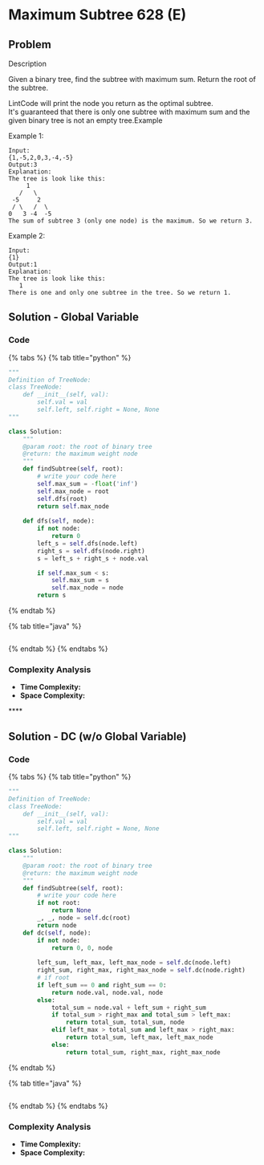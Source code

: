 # Maximum Subtree 628 \(E\)

## Problem

Description

Given a binary tree, find the subtree with maximum sum. Return the root of the subtree.

LintCode will print the node you return as the optimal subtree.  
It's guaranteed that there is only one subtree with maximum sum and the given binary tree is not an empty tree.Example

Example 1:

```text
Input:
{1,-5,2,0,3,-4,-5}
Output:3
Explanation:
The tree is look like this:
     1
   /   \
 -5     2
 / \   /  \
0   3 -4  -5
The sum of subtree 3 (only one node) is the maximum. So we return 3.
```

Example 2:

```text
Input:
{1}
Output:1
Explanation:
The tree is look like this:
   1
There is one and only one subtree in the tree. So we return 1.
```

## Solution - Global Variable

### Code

{% tabs %}
{% tab title="python" %}
```python
"""
Definition of TreeNode:
class TreeNode:
    def __init__(self, val):
        self.val = val
        self.left, self.right = None, None
"""

class Solution:
    """
    @param root: the root of binary tree
    @return: the maximum weight node
    """
    def findSubtree(self, root):
        # write your code here
        self.max_sum = -float('inf')
        self.max_node = root
        self.dfs(root)
        return self.max_node
    
    def dfs(self, node):
        if not node:
            return 0
        left_s = self.dfs(node.left)
        right_s = self.dfs(node.right)
        s = left_s + right_s + node.val

        if self.max_sum < s:
            self.max_sum = s
            self.max_node = node
        return s       
```
{% endtab %}

{% tab title="java" %}
```

```
{% endtab %}
{% endtabs %}

### Complexity Analysis

* **Time Complexity:**
* **Space Complexity:**

\*\*\*\*

## Solution - DC \(w/o Global Variable\)

### Code

{% tabs %}
{% tab title="python" %}
```python
"""
Definition of TreeNode:
class TreeNode:
    def __init__(self, val):
        self.val = val
        self.left, self.right = None, None
"""

class Solution:
    """
    @param root: the root of binary tree
    @return: the maximum weight node
    """
    def findSubtree(self, root):
        # write your code here
        if not root:
            return None
        _, _, node = self.dc(root)
        return node
    def dc(self, node):
        if not node:
            return 0, 0, node
        
        left_sum, left_max, left_max_node = self.dc(node.left)
        right_sum, right_max, right_max_node = self.dc(node.right)
        # if root 
        if left_sum == 0 and right_sum == 0:
            return node.val, node.val, node
        else:
            total_sum = node.val + left_sum + right_sum
            if total_sum > right_max and total_sum > left_max:
                return total_sum, total_sum, node
            elif left_max > total_sum and left_max > right_max:
                return total_sum, left_max, left_max_node
            else:
                return total_sum, right_max, right_max_node   
```
{% endtab %}

{% tab title="java" %}
```

```
{% endtab %}
{% endtabs %}

### Complexity Analysis

* **Time Complexity:**
* **Space Complexity:**

